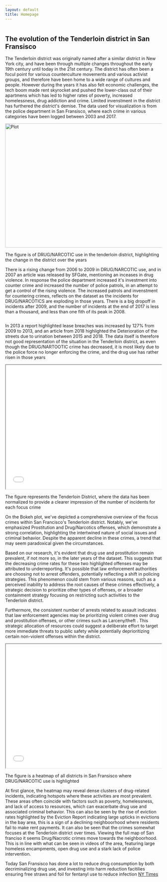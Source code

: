 ```yaml
---
layout: default
title: Homepage
---
```


<div class="container">
    <div class="column">
        <h2>The evolution of the Tenderloin district in San Fransisco </h2>
        <p>The Tenderloin district was originally named after a similar district in New York city, and have been through multiple changes throughout the early 19th century until today in the 21st century. The district has often been a focul point for various counterculture movements and various activist groups, and therefore have been home to a wide range of cultures and people. However during the years it has also felt economic challenges, the tech boom made rent skyrocket and pushed the lower-class out of their apartmens which has led to higher rates of poverty, increased homelessness, drug addiction and crime. Limited invenstment in the district has furthered the district's demise. The data used for visualization is from the police department in San Fransisco, where each crime in various categories have been logged between 2003 and 2017.  </p>
        <img src="{{ site.baseurl }}/assets/figure.png" alt="Plot" width="600" height="400">
        <p>The figure is of DRUG/NARCOTIC use in the tenderloin district, highlighting the change in the district over the years</p>
        <p>There is a rising change from 2006 to 2009 in DRUG/NARCOTIC use, and in 2007 an article was released by SFGate, mentioning an inceases in drug violence. In response the police department increased it's investment into counter crime and increased the number of police patrols, in an attempt to get a control of the rising violence. The increased patrols and invenstment for countering crimes, reflects on the dataset as the incidents for DRUG/NARCOTICS are exploding in those years. There is a big dropoff in incidents after 2009, and the number of incidents at the end of 2017 is less than a thousand, and less than one fith of its peak in 2008.</p>
    </div>
    <div class="column">
    <p>In 2013 a report highlighted lease breaches was increased by 127% from 2009 to 2013, and an article from 2018 highlighted the Deterioration of the streets due to urination between 2015 and 2018. The data itself is therefore not good representation of the situation in the Tenderloin district, as even though the DRUG/NARTOOTIC crime has decreased, it is most likely due to the police force no longer enforcing the crime, and the drug use has rather risen in those years</p>
        <iframe src="{{ site.baseurl }}/assets/bokeh_plot.html" width="600" height="400"></iframe>
        <p>The figure represents the Tenderloin District, where the data has been normalized to provide a clearer impression of the number of incidents for each focus crime</p>
        <p>On the Bokeh plot, we've depicted a comprehensive overview of the focus crimes within San Francisco's Tenderloin district. Notably, we've emphasized Prostitution and Drug/Narcotics offenses, which demonstrate a strong correlation, highlighting the intertwined nature of social issues and criminal behavior. Despite the apparent decline in these crimes, a trend that may seem paradoxical given the circumstances.

Based on our research, it's evident that drug use and prostitution remain prevalent, if not more so, in the later years of the dataset. This suggests that the decreasing crime rates for these two highlighted offenses may be attributed to underreporting. It's possible that law enforcement authorities are choosing not to arrest offenders, potentially reflecting a shift in policing strategies. This phenomenon could stem from various reasons, such as a perceived inability to address the root causes of these crimes effectively, a strategic decision to prioritize other types of offenses, or a broader containment strategy focusing on restricting such activities to the Tenderloin district.

Furthermore, the consistent number of arrests related to assault indicates that law enforcement agencies may be prioritizing violent crimes over drug and prostitution offenses, or other crimes such as Larceny/theft . This strategic allocation of resources could suggest a deliberate effort to target more immediate threats to public safety while potentially deprioritizing certain non-violent offenses within the district.</p>
    </div>
    <div class="column">
        <iframe src="{{ site.baseurl }}/assets/heatmap.html" width="600" height="400"></iframe>
        <p>The figure is a heatmap of all districts in San Fransisco where DRUG/NARCOTIC use is highlighted</p>
        <p>At first glance, the heatmap may reveal dense clusters of drug-related incidents, indicating hotspots where these activities are most prevalent. These areas often coincide with factors such as poverty, homelessness, and lack of access to resources, which can exacerbate drug use and associated criminal behavior.
This can also be seen by the rise of eviction rates highlighted by the Eviction Report indicating large upticks in evictions in the bay area, this is a sign of a declining neighboorhood where residents fail to make rent payments.
It can also be seen that the crimes somewhat focuses at the Tenderloin district over times. Viewing the full map of San franciso it seems Drug/Nacrotic crimes move towards the neighboorhood. 
This is in line with what can be seen in videos of the area, featuring large homeless encampments, open drug use and a stark lack of police intervention.</p>
        <p>Today San Fransisco has done a lot to reduce drug consumption by both decriminalizing drug use, and investing into harm reduction facitilies ensuring free straws and foil for fentanyl use to reduce infection [NY Times](https://www.nytimes.com/2024/01/31/upshot/san-francisco-drug-crisis.html#:~:text=What%20San%20Francisco%20did%3A%20California's,for%20drug%20possession%20or%20use)</p>
    </div>
</div>
